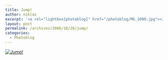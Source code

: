 ```yaml
---
title: Jump!
author: niklas
excerpt: '<a rel="lightbox[photoblog]" href="/photoblog/MG_1090.jpg"><img src="/photoblog/MG_1090.thumb.jpg" alt="Jump!" title="Jump!"/></a><p>Second out of two photos taken for our old dance instructor</p>'
layout: post
permalink: /archives/2006/10/28/jump/
categories:
  - Photoblog
---
```

<a rel="lightbox[photoblog]" href="/photoblog/MG_1090.jpg"><img src="/photoblog/MG_1090.sized.jpg" alt="Jump!" title="Jump!" /></a>